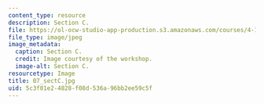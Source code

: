 ```yaml
---
content_type: resource
description: Section C.
file: https://ol-ocw-studio-app-production.s3.amazonaws.com/courses/4-170-ecuador-workshop-fall-2006/5c3f01e24828f08d536a96bb2ee59c5f_07_sectC.jpg
file_type: image/jpeg
image_metadata:
  caption: Section C.
  credit: Image courtesy of the workshop.
  image-alt: Section C.
resourcetype: Image
title: 07_sectC.jpg
uid: 5c3f01e2-4828-f08d-536a-96bb2ee59c5f
---
```

